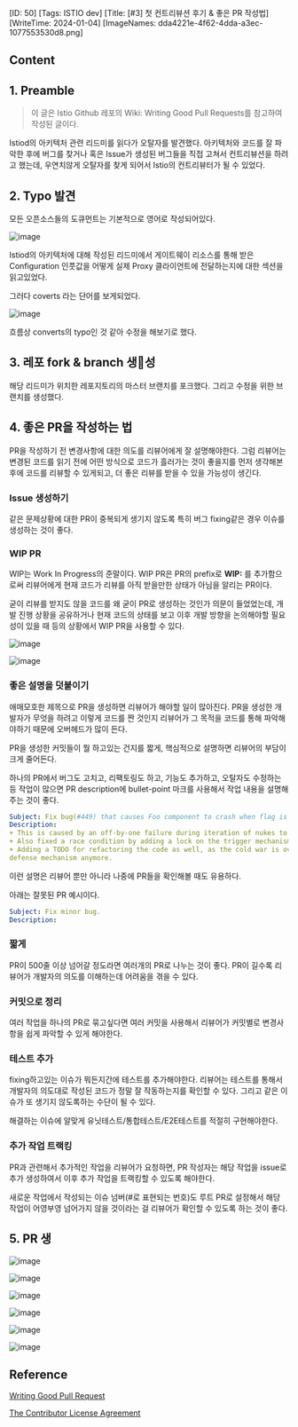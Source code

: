 [ID: 50]
[Tags: ISTIO dev]
[Title: [#3] 첫 컨트리뷰션 후기 & 좋은 PR 작성법]
[WriteTime: 2024-01-04]
[ImageNames: dda4221e-4f62-4dda-a3ec-1077553530d8.png]

## Content


## 1. Preamble

> 이 글은 Istio Github 레포의 Wiki: Writing Good Pull Requests를 참고하여 작성된 글이다.


Istiod의 아키텍처 관련 리드미를 읽다가 오탈자를 발견했다. 아키텍처와 코드를 잘 파악한 후에 버그를 찾거나 혹은 Issue가 생성된 버그들을 직접 고쳐서 컨트리뷰션을 하려고 했는데, 우연치않게 오탈자를 찾게 되어서 Istio의 컨트리뷰터가 될 수 있었다.

## 2. Typo 발견


모든 오픈소스들의 도큐먼트는 기본적으로 영어로 작성되어있다. 

![image](https://res.craft.do/user/full/6deb5b3a-d995-5f97-e85b-e7c3c5f9702a/doc/B830C062-AD20-4D51-AE9D-F6367DD08CC3/7141486F-C4B1-4646-8E29-AF39034D6CA3_2/1ZzvMNCJEFtCs2IM5sPv2QyzY6Ezdm0VdDwrx9xuy3Az/Image.png)

Istiod의 아키텍처에 대해 작성된 리드미에서 게이트웨이 리소스를 통해 받은 Configuration 인풋값을 어떻게 실제 Proxy 클라이언트에 전달하는지에 대한 섹션을 읽고있었다.

그러다 coverts 라는 단어를 보게되었다.

![image](https://res.craft.do/user/full/6deb5b3a-d995-5f97-e85b-e7c3c5f9702a/doc/B830C062-AD20-4D51-AE9D-F6367DD08CC3/1FDA10BA-31D7-4294-B6C1-58B72162C7BE_2/VTt7DDNpQJ976J26MfFhpVepy3qxatRUt9Eg0BbSuawz/Image.png)

흐름상 converts의 typo인 것 같아 수정을 해보기로 했다.

## 3. 레포 fork & branch 생성


해당 리드미가 위치한 레포지토리의 마스터 브랜치를 포크했다. 그리고 수정을 위한 브랜치를 생성했다. 

## 4. 좋은 PR을 작성하는 법


PR을 작성하기 전 변경사항에 대한 의도를 리뷰어에게 잘 설명해야한다. 그럼 리뷰어는 변경된 코드를 읽기 전에 어떤 방식으로 코드가 흘러가는 것이 좋을지를 먼저 생각해본 후에 코드를 리뷰할 수 있게되고, 더 좋은 리뷰를 받을 수 있을 가능성이 생긴다.

### Issue 생성하기


같은 문제상황에 대한 PR이 중복되게 생기지 않도록 특히 버그 fixing같은 경우 이슈를 생성하는 것이 좋다. 

### WIP PR


WIP는 Work In Progress의 준말이다. WIP PR은 PR의 prefix로 **WIP:** 를 추가함으로써 리뷰어에게 현재 코드가 리뷰를 아직 받을만한 상태가 아님을 알리는 PR이다.

굳이 리뷰를 받지도 않을 코드를 왜 굳이 PR로 생성하는 것인가 의문이 들었었는데, 개발 진행 상황을 공유하거나 현재 코드의 상태를 보고 이후 개발 방향을 논의해야할 필요성이 있을 때 등의 상황에서 WIP PR을 사용할 수 있다.

![image](https://res.craft.do/user/full/6deb5b3a-d995-5f97-e85b-e7c3c5f9702a/doc/B830C062-AD20-4D51-AE9D-F6367DD08CC3/59A2B5F0-D395-47F7-AEDB-FFA1DA23BC64_2/rBWyIdqCueZwbGw6YRZ2xj8jSAAYIo3ePPaLmkNnor8z/Image.png)

![image](https://res.craft.do/user/full/6deb5b3a-d995-5f97-e85b-e7c3c5f9702a/doc/B830C062-AD20-4D51-AE9D-F6367DD08CC3/8AC53F2D-42AE-453C-8926-8D4E1BBFFFD3_2/zDZb4qeSm4PfJn03a4evOxrdPV8nyiYU5flAdeddvqMz/Image.png)

### 좋은 설명을 덧붙이기


애매모호한 제목으로 PR을 생성하면 리뷰어가 해야할 일이 많아진다. PR을 생성한 개발자가 무엇을 하려고 이렇게 코드를 짠 것인지 리뷰어가 그 목적을 코드를 통해 파악해야하기 때문에 오버헤드가 많이 든다.

PR을 생성한 커밋들이 뭘 하고있는 건지를 짧게, 핵심적으로 설명하면 리뷰어의 부담이 크게 줄어든다.

하나의 PR에서 버그도 고치고, 리팩토링도 하고, 기능도 추가하고, 오탈자도 수정하는 등 작업이 많으면 PR description에 bullet-point 마크를 사용해서 작업 내용을 설명해주는 것이 좋다.

```yaml
Subject: Fix bug(#449) that causes Foo component to crash when flag is not set.
Description:
+ This is caused by an off-by-one failure during iteration of nukes to launch.
+ Also fixed a race condition by adding a lock on the trigger mechanism that caused concurrent launches that caused a crash in the silo.
+ Adding a TODO for refactoring the code as well, as the cold war is over and we don't need this particular
defense mechanism anymore.
```


이런 설명은 리뷰어 뿐만 아니라 나중에 PR들을 확인해볼 때도 유용하다.

아래는 잘못된 PR 예시이다.

```yaml
Subject: Fix minor bug.
Description:
```


###  짧게


PR이 500줄 이상 넘어갈 정도라면 여러개의 PR로 나누는 것이 좋다. PR이 길수록 리뷰어가 개발자의 의도를 이해하는데 어려움을 겪을 수 있다.

### 커밋으로 정리


여러 작업을 하나의 PR로 묶고싶다면 여러 커밋을 사용해서 리뷰어가 커밋별로 변경사항을 쉽게 파악할 수 있게 해야한다. 

### 테스트 추가


fixing하고있는 이슈가 뭐든지간에 테스트를 추가해야한다. 리뷰어는 테스트를 통해서 개발자의 의도대로 작성된 코드가 정말 잘 작동하는지를 확인할 수 있다. 그리고 같은 이슈가 또 생기지 않도록하는 수단이 될 수 있다.

해결하는 이슈에 알맞게 유닛테스트/통합테스트/E2E테스트를 적절히 구현해야한다.

### 추가 작업 트랙킹


PR과 관련해서 추가적인 작업을 리뷰어가 요청하면, PR 작성자는 해당 작업을 issue로 추가 생성하여서 이후 추가 작업을 트랙킹할 수 있도록 해야한다.

새로운 작업에서 작성되는 이슈 넘버(#로 표현되는 번호)도 루트 PR로 설정해서 해당 작업이 어영부영 넘어가지 않을 것이라는 걸 리뷰어가 확인할 수 있도록 하는 것이 좋다.

## 5. PR 생


![image](https://res.craft.do/user/full/6deb5b3a-d995-5f97-e85b-e7c3c5f9702a/doc/B830C062-AD20-4D51-AE9D-F6367DD08CC3/47DEC89B-2CFE-4162-80D6-A5A40A9C392B_2/V70tBMg4WUsT2A1v8IMDBuyVDnV9c5LEdcVxRJkUMd8z/Image.png)

![image](https://res.craft.do/user/full/6deb5b3a-d995-5f97-e85b-e7c3c5f9702a/doc/B830C062-AD20-4D51-AE9D-F6367DD08CC3/8B4200E9-05E6-4D67-888F-EBD7C873951F_2/BbM9VhvwN12sxuyIjmDwxZzKZhuIE3WxlnAtZEjIxgIz/Image.png)

![image](https://res.craft.do/user/full/6deb5b3a-d995-5f97-e85b-e7c3c5f9702a/doc/B830C062-AD20-4D51-AE9D-F6367DD08CC3/DBD4EC91-B91C-42CC-9B49-1D62DBFD8A9C_2/XCy7NAVT2rRZFDglFxJJtmyhZjek86j0cRTPuViKRPAz/Image.png)

![image](https://res.craft.do/user/full/6deb5b3a-d995-5f97-e85b-e7c3c5f9702a/doc/B830C062-AD20-4D51-AE9D-F6367DD08CC3/183F1568-CD94-4E06-A165-B16EF467BDEE_2/79MIE2tmcnJX24BxvAJ9svferRVimK62a2XdBif4HiUz/Image.png)

![image](https://res.craft.do/user/full/6deb5b3a-d995-5f97-e85b-e7c3c5f9702a/doc/57422FB1-01A4-4806-9CDE-3228EA52D017/974F97A7-21BA-47E7-952E-7723A8BD0F41_2/Nr24dZfEPPbbYyLExEn4UbcQ9YizObElATn6SYxnmzYz/Image.png)

![image](https://res.craft.do/user/full/6deb5b3a-d995-5f97-e85b-e7c3c5f9702a/doc/B830C062-AD20-4D51-AE9D-F6367DD08CC3/8FEB4AD9-C95A-4286-A0E7-495530D236B6_2/BKFwL6U9p0Rt638NOUbM5qdKlAfXyTHa4TPYYcz96W0z/Image.png)

## Reference


[Writing Good Pull Request](https://github.com/istio/istio/wiki/Writing-Good-Pull-Requests)

[The Contributor License Agreement](https://github.com/istio/community/blob/master/CLA.md)
